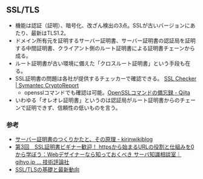 SSL/TLS
----

* 機能は認証（証明）、暗号化、改ざん検出の3点。SSLが古いバージョンにあたり、最新はTLS1.2。
* ドメイン所有元を証明するサーバー証明書、サーバー証明書の認証局を証明する中間証明書、クライアント側のルート証明書による証明書チェーンから成る。
* ルート証明書が古い環境に備えた「クロスルート証明書」という手段も在る。
* SSL証明書の問題は各社が提供するチェッカーで確認できる。 [SSL Checker | Symantec CryptoReport](https://cryptoreport.websecurity.symantec.com/checker/views/certCheck.jsp)
  * opensslコマンドでも確認は可能。[OpenSSLコマンドの備忘録 - Qiita](http://qiita.com/takech9203/items/5206f8e2572e95209bbc)
* いわゆる「オレオレ証明書」というのは認証局がルート証明書からのチェーンで証明できず、信頼性の低いものを言う。

### 参考

* [サーバー証明書のつくりかたと、その原理 - kirinwikiblog](http://kirinwiki.hatenablog.com/entry/2014/07/03/220315)
* [第3回　SSL証明書ビギナー歓迎！ httpsから始まるURLの役割と仕組みを0から学ぼう：Webデザイナーなら知っておくべき サーバ知識相談室｜gihyo.jp … 技術評論社](http://gihyo.jp/design/serial/01/server-knowledge/0003)
* [SSL/TLSの基礎と最新動向](http://www.slideshare.net/shigeki_ohtsu/security-camp2015-tls)
